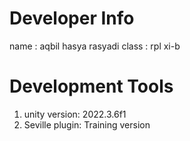 # Developer Info
name : aqbil hasya rasyadi
class : rpl xi-b

# Development Tools
1. unity version: 2022.3.6f1
2. Seville plugin: Training version
